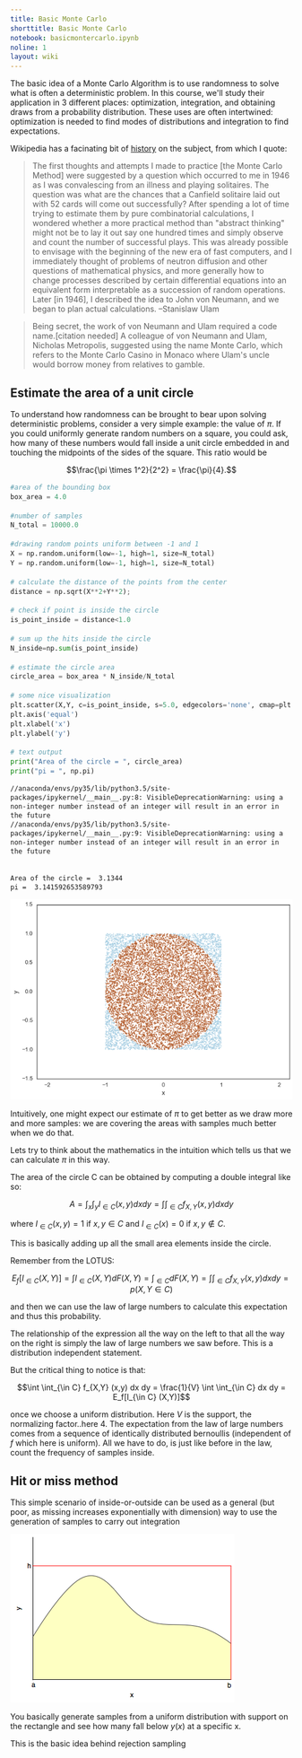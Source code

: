 ```yaml
---
title: Basic Monte Carlo
shorttitle: Basic Monte Carlo
notebook: basicmontercarlo.ipynb
noline: 1
layout: wiki
---
```








The basic idea of a Monte Carlo Algorithm is to use randomness to solve what is often a deterministic problem. In this course, we'll study their application in 3 different places: optimization, integration, and obtaining draws from a probability distribution. These uses are often intertwined: optimization is needed to find modes of distributions and integration to find expectations.

Wikipedia has a facinating bit of [history](https://en.wikipedia.org/wiki/Monte_Carlo_method) on the subject, from which I quote:

>The first thoughts and attempts I made to practice [the Monte Carlo Method] were suggested by a question which occurred to me in 1946 as I was convalescing from an illness and playing solitaires. The question was what are the chances that a Canfield solitaire laid out with 52 cards will come out successfully? After spending a lot of time trying to estimate them by pure combinatorial calculations, I wondered whether a more practical method than "abstract thinking" might not be to lay it out say one hundred times and simply observe and count the number of successful plays. This was already possible to envisage with the beginning of the new era of fast computers, and I immediately thought of problems of neutron diffusion and other questions of mathematical physics, and more generally how to change processes described by certain differential equations into an equivalent form interpretable as a succession of random operations. Later [in 1946], I described the idea to John von Neumann, and we began to plan actual calculations.
–Stanislaw Ulam

>Being secret, the work of von Neumann and Ulam required a code name.[citation needed] A colleague of von Neumann and Ulam, Nicholas Metropolis, suggested using the name Monte Carlo, which refers to the Monte Carlo Casino in Monaco where Ulam's uncle would borrow money from relatives to gamble.

## Estimate the area of a unit circle

To understand how randomness can be brought to bear upon solving deterministic problems, consider a very simple example: the value of $\pi$. If you could uniformly generate random numbers on a square, you could ask, how many of these numbers would fall inside a unit circle embedded in and touching the midpoints of the sides of the square. This ratio would be

$$\frac{\pi \times 1^2}{2^2} = \frac{\pi}{4}.$$



```python
#area of the bounding box
box_area = 4.0    

#number of samples
N_total = 10000.0 

#drawing random points uniform between -1 and 1
X = np.random.uniform(low=-1, high=1, size=N_total)  
Y = np.random.uniform(low=-1, high=1, size=N_total)   

# calculate the distance of the points from the center 
distance = np.sqrt(X**2+Y**2);  
 
# check if point is inside the circle    
is_point_inside = distance<1.0

# sum up the hits inside the circle
N_inside=np.sum(is_point_inside)

# estimate the circle area
circle_area = box_area * N_inside/N_total

# some nice visualization
plt.scatter(X,Y, c=is_point_inside, s=5.0, edgecolors='none', cmap=plt.cm.Paired)  
plt.axis('equal')
plt.xlabel('x')
plt.ylabel('y')

# text output
print("Area of the circle = ", circle_area)
print("pi = ", np.pi)
```


    //anaconda/envs/py35/lib/python3.5/site-packages/ipykernel/__main__.py:8: VisibleDeprecationWarning: using a non-integer number instead of an integer will result in an error in the future
    //anaconda/envs/py35/lib/python3.5/site-packages/ipykernel/__main__.py:9: VisibleDeprecationWarning: using a non-integer number instead of an integer will result in an error in the future


    Area of the circle =  3.1344
    pi =  3.141592653589793



![png](basicmontercarlo_files/basicmontercarlo_4_2.png)


Intuitively, one might expect our estimate of $\pi$ to get better as we draw more and more samples: we are covering the areas with samples much better when we do that.

Lets try to think about the mathematics in the intuition which tells us that we can calculate $\pi$ in this way. 

The area of the circle C can be obtained by computing a double integral like so:

$$A = \int_x \int_y I_{\in C}(x, y) dx dy = \int \int_{\in C} f_{X,Y} (x,y) dx dy $$

where $I_{\in C} (x, y) = 1$ if
$x,y \in C$ and $I_{\in C}(x) = 0$ if $x,y \notin C$.

This is basically adding up all the small area elements inside the circle.

Remember from the LOTUS:

$$E_f[I_{\in C} (X,Y)] = \int I_{\in C} (X,Y) dF(X,Y) = \int_{\in C} dF(X,Y) = \int \int_{\in C} f_{X,Y} (x,y) dx dy = p(X,Y \in C)$$

and then we can use the law of large numbers to calculate this expectation and thus this probability.

The relationship of the expression all the way on the left to that all the way on the right is simply the law of large numbers we saw before. This is a distribution independent statement.

But the critical thing to notice is that:

$$\int \int_{\in C} f_{X,Y} (x,y) dx dy  =  \frac{1}{V} \int \int_{\in C}  dx dy = E_f[I_{\in C} (X,Y)]$$ 

once we choose a uniform distribution. Here $V$ is the support, the normalizing factor..here 4. The expectation from the law of large numbers comes from a sequence of identically distributed bernoullis (independent of $f$ which here is uniform). All we have to do, is just like before in the law, count the frequency of samples inside.




## Hit or miss method

This simple scenario of inside-or-outside can be used as a general (but poor, as missing increases exponentially with dimension)  way to use the generation of samples to carry out integration

![](images/hitormiss.png)

You basically generate samples from a uniform distribution with support on the rectangle and see how many fall below $y(x)$ at a specific x.

This is the basic idea behind rejection sampling
